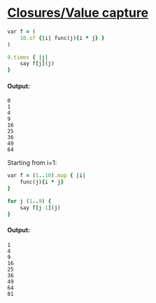[1]: http://rosettacode.org/wiki/Closures/Value_capture

# [Closures/Value capture][1]

```ruby
var f = (
    10.of {|i| func(j){i * j} }
)

9.times { |j|
    say f[j](j)
}
```

#### Output:
```
0
1
4
9
16
25
36
49
64
```


Starting from i=1:

```ruby
var f = (1..10).map { |i|
    func(j){i * j}
}

for j (1..9) {
    say f[j-1](j)
}
```

#### Output:
```
1
4
9
16
25
36
49
64
81
```
